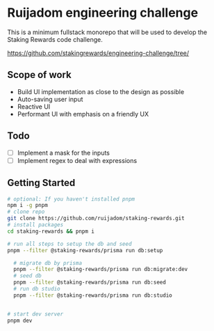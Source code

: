 # Ruijadom engineering challenge

This is a minimum fullstack monorepo that will be used to develop the Staking Rewards code challenge.

https://github.com/stakingrewards/engineering-challenge/tree/

## Scope of work

- Build UI implementation as close to the design as possible
- Auto-saving user input
- Reactive UI
- Performant UI with emphasis on a friendly UX

## Todo

- [ ] Implement a mask for the inputs
- [ ] Implement regex to deal with expressions

## Getting Started

```sh
# optional: If you haven't installed pnpm
npm i -g pnpm
# clone repo
git clone https://github.com/ruijadom/staking-rewards.git
# install packages
cd staking-rewards && pnpm i

# run all steps to setup the db and seed
pnpm --filter @staking-rewards/prisma run db:setup

  # migrate db by prisma
  pnpm --filter @staking-rewards/prisma run db:migrate:dev
  # seed db
  pnpm --filter @staking-rewards/prisma run db:seed
  # run db studio
  pnpm --filter @staking-rewards/prisma run db:studio


# start dev server
pnpm dev
```